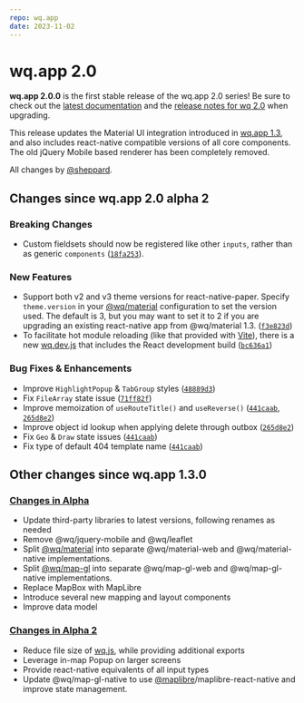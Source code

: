 ```yaml
---
repo: wq.app
date: 2023-11-02
---
```


# wq.app 2.0

**wq.app 2.0.0** is the first stable release of the wq.app 2.0 series!  Be sure to check out the [latest documentation](../index.md) and the [release notes for wq 2.0](./wq-2.0.0.md) when upgrading.

This release updates the Material UI integration introduced in [wq.app 1.3](./wq.app-1.3.0.md), and also includes react-native compatible versions of all core components.  The old jQuery Mobile based renderer has been completely removed.

All changes by [@sheppard](https://github.com/sheppard).

## Changes since wq.app 2.0 alpha 2

### Breaking Changes
 * Custom fieldsets should now be registered like other `inputs`, rather than as generic `components` ([`18fa253`](https://github.com/wq/wq.app/commit/18fa253)).

### New Features
 * Support both v2 and v3 theme versions for react-native-paper.  Specify `theme.version` in your [@wq/material](../@wq/material.md) configuration to set the version used.  The default is 3, but you may want to set it to 2 if you are upgrading an existing react-native app from @wq/material 1.3.  ([`f3e823d`](https://github.com/wq/wq.app/commit/f3e823d))
 * To facilitate hot module reloading (like that provided with [Vite](https://vitejs.dev/)), there is a new [wq.dev.js](../wq.md) that includes the React development build ([`bc636a1`](https://github.com/wq/wq.app/commit/bc636a1))


### Bug Fixes & Enhancements
 * Improve `HighlightPopup` & `TabGroup` styles ([`48889d3`](https://github.com/wq/wq.app/commit/48889d3)) 
 * Fix `FileArray` state issue ([`71ff82f`](https://github.com/wq/wq.app/commit/71ff82f))
 * Improve memoization of `useRouteTitle()` and `useReverse()` ([`441caab`](https://github.com/wq/wq.app/commit/441caab),  [`265d8e2`](https://github.com/wq/wq.app/commit/265d8e2))
 * Improve object id lookup when applying delete through outbox ([`265d8e2`](https://github.com/wq/wq.app/commit/265d8e2))
 * Fix `Geo` & `Draw` state issues ([`441caab`](https://github.com/wq/wq.app/commit/441caab))
 * Fix type of default 404 template name ([`441caab`](https://github.com/wq/wq.app/commit/441caab))

##  Other changes since wq.app 1.3.0

### [Changes in Alpha](./wq.app-2.0.0a1.md)
  * Update third-party libraries to latest versions, following renames as needed
  * Remove @wq/jquery-mobile and @wq/leaflet
  * Split [@wq/material](../@wq/material.md) into separate @wq/material-web and @wq/material-native implementations.
  * Split [@wq/map-gl](../@wq/map-gl.md) into separate @wq/map-gl-web and @wq/map-gl-native implementations.
  * Replace MapBox with MapLibre
  * Introduce several new mapping and layout components
  * Improve data model
 
### [Changes in Alpha 2](./wq.app-2.0.0a2.md)
  * Reduce file size of [wq.js](../wq.md), while providing additional exports
  * Leverage in-map Popup on larger screens
  * Provide react-native equivalents of all input types
  * Update @wq/map-gl-native to use [@maplibre](https://github.com/maplibre)/maplibre-react-native and improve state management.
